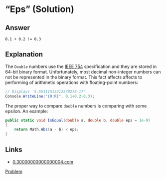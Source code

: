 # “Eps” (Solution)

## Answer

```
0.1 + 0.2 != 0.3
```

## Explanation

The `Double` numbers use the [IEEE 754](http://en.wikipedia.org/wiki/IEEE_floating_point) specification and they are stored in 64-bit binary format. Unfortunately, most decimal non-integer numbers can not be represented in the binary format. This fact affects affects to performing of arithmetic operations with floating-point numbers:

```cs
// Displays '5.5511151231257827E-17'
Console.WriteLine("{0:R}", 0.1+0.2-0.3);
```

The proper way to compare `double` numbers is comparing with some epsilon. An example:

```cs
public static void IsEqual(double a, double b, double eps = 1e-9)
{
    return Math.Abs(a - b) < eps;
}
```

## Links

* [0.30000000000000004.com](http://0.30000000000000004.com/)

[Problem](./Eps-P.md)

